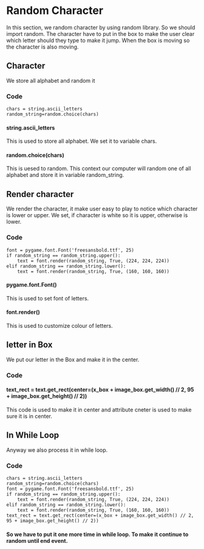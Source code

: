 # Random Character
In this section, we random character by using random library. So we should import random.
The character have to put in the box to make the user clear which letter should they type to make it jump.
When the box is moving so the character is also moving.
## Character
We store all alphabet and random it
### Code
    chars = string.ascii_letters
    random_string=random.choice(chars)
#### string.ascii_letters
This is used to store all alphabet. We set it to variable chars.
#### random.choice(chars)
This is uesed to random. This context our computer will random one of all alphabet and store it in variable random_string.
## Render character
We render the character, it make user easy to play to notice which character is lower or upper.
We set, if character is white so it is upper, otherwise is lower.
### Code
    font = pygame.font.Font('freesansbold.ttf', 25)
    if random_string == random_string.upper():
        text = font.render(random_string, True, (224, 224, 224))
    elif random_string == random_string.lower():
        text = font.render(random_string, True, (160, 160, 160))
#### pygame.font.Font()
This is used to set font of letters.
#### font.render()
This is used to customize colour of letters.
## letter in Box
We put our letter in the Box and make it in the center.
### Code
#### text_rect = text.get_rect(center=(x_box + image_box.get_width() // 2, 95 + image_box.get_height() // 2))
This code is used to make it in center and attribute cneter is used to make sure it is in center.
## In While Loop
Anyway we also process it in while loop.
### Code
    chars = string.ascii_letters
    random_string=random.choice(chars)
    font = pygame.font.Font('freesansbold.ttf', 25)
    if random_string == random_string.upper():
        text = font.render(random_string, True, (224, 224, 224))
    elif random_string == random_string.lower():
        text = font.render(random_string, True, (160, 160, 160))
    text_rect = text.get_rect(center=(x_box + image_box.get_width() // 2, 95 + image_box.get_height() // 2))
#### So we have to put it one more time in while loop. To make it continue to random until end event.
